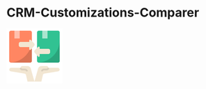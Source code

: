 # CRM-Customizations-Comparer

![alt text](https://raw.githubusercontent.com/AbdulMMalik/CRM-Customizations-Comparer/main/customizationcompare.png)
